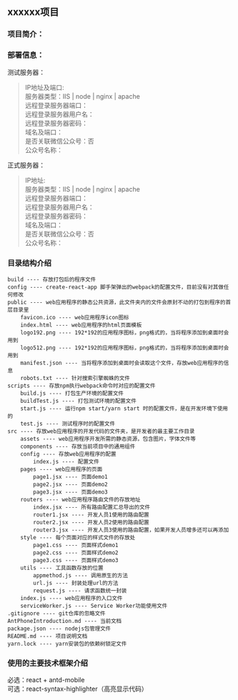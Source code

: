 [comment]:author:lxy  
[comment]:date:2020/04/09

## xxxxxx项目

### 项目简介：

### 部署信息：

测试服务器：
> IP地址及端口:   
> 服务器类型：IIS | node | nginx | apache  
> 远程登录服务器端口：  
> 远程登录服务器用户名：  
> 远程登录服务器密码：  
> 域名及端口：  
> 是否关联微信公众号：否  
> 公众号名称：

正式服务器：
> IP地址:   
> 服务器类型：IIS | node | nginx | apache  
> 远程登录服务器端口：  
> 远程登录服务器用户名：  
> 远程登录服务器密码：  
> 域名及端口：  
> 是否关联微信公众号：否  
> 公众号名称：

### 目录结构介绍
```
build ---- 存放打包后的程序文件
config ---- create-react-app 脚手架弹出的webpack的配置文件，目前没有对其做任何修改
public ---- web应用程序的静态公共资源，此文件夹内的文件会原封不动的打包到程序的首层目录里
    favicon.ico ---- web应用程序icon图标
    index.html ---- web应用程序的html页面模板
    logo192.png ---- 192*192的应用程序图标，png格式的，当将程序添加到桌面时会用到
    logo512.png ---- 192*192的应用程序图标，png格式的，当将程序添加到桌面时会用到
    manifest.json ---- 当将程序添加到桌面时会读取这个文件，存放web应用程序的信息
    robots.txt ---- 针对搜索引擎蜘蛛的文件
scripts ---- 存放npm执行webpack命令时对应的配置文件
    build.js ---- 打包生产环境的配置文件
    buildTest.js ---- 打包测试环境的配置文件
    start.js ---- 运行npm start/yarn start 时的配置文件，是在开发环境下使用的
    test.js ---- 测试程序时的配置文件
src ---- 存放web应用程序的开发代码的文件夹，是开发者的最主要工作目录
    assets ---- web应用程序开发所需的静态资源，包含图片，字体文件等
    components ---- 存放当前项目中的通用组件
    config ---- 存放web应用程序的配置
        index.js ---- 配置文件
    pages ---- web应用程序的页面
        page1.jsx ---- 页面demo1
        page2.jsx ---- 页面demo2
        page3.jsx ---- 页面demo3
    routers ---- web应用程序路由文件的存放地址
        index.jsx ---- 所有路由配置汇总导出的文件
        router1.jsx ---- 开发人员1使用的路由配置
        router2.jsx ---- 开发人员2使用的路由配置
        router3.jsx ---- 开发人员3使用的路由配置，如果开发人员增多还可以再添加
    style ---- 每个页面对应的样式文件的存放处
        page1.css ---- 页面样式demo1
        page2.css ---- 页面样式demo2
        page3.css ---- 页面样式demo3
    utils ---- 工具函数存放的位置
        appmethod.js ---- 调用原生的方法
        url.js ---- 封装处理url的方法
        request.js ---- 请求函数统一封装
    index.js ---- web应用程序的入口文件
    serviceWorker.js ---- Service Worker功能使用文件
.gitignore ---- git仓库的忽略文件
AntPhoneIntroduction.md ---- 当前文档
package.json ---- nodejs包管理文件
README.md ---- 项目说明文档
yarn.lock ---- yarn安装包的依赖树锁定文件
```

### 使用的主要技术框架介绍
必选：react + antd-mobile  
可选：react-syntax-highlighter（高亮显示代码）